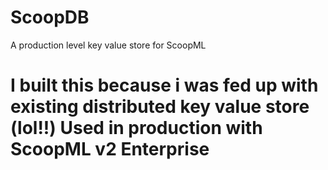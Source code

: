 # ScoopDB
A production level key value store for ScoopML

# I built this because i was fed up with existing distributed key value store (lol!!) Used in production with ScoopML v2 Enterprise
